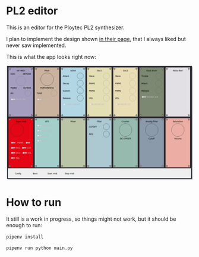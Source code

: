 # PL2 editor

This is an editor for the Ploytec PL2 synthesizer.

I plan to implement the design shown [in their page](https://www.ploytec.com/pl2/), that I always liked but never saw implemented.

This is what the app looks right now:

![Screenshot](screen.png)

# How to run
It still is a work in progress, so things might not work, but it should be enough to run:

```
pipenv install
```
```
pipenv run python main.py
```
